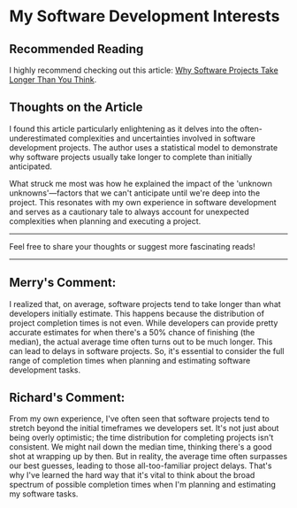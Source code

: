 # My Software Development Interests

## Recommended Reading

I highly recommend checking out this article: [Why Software Projects Take Longer Than You Think](https://erikbern.com/2019/04/15/why-software-projects-take-longer-than-you-think-a-statistical-model.html).

## Thoughts on the Article

I found this article particularly enlightening as it delves into the often-underestimated complexities and uncertainties involved in software development projects. The author uses a statistical model to demonstrate why software projects usually take longer to complete than initially anticipated. 

What struck me most was how he explained the impact of the 'unknown unknowns'—factors that we can't anticipate until we're deep into the project. This resonates with my own experience in software development and serves as a cautionary tale to always account for unexpected complexities when planning and executing a project.

---

Feel free to share your thoughts or suggest more fascinating reads!

---
## Merry's Comment:
I realized that, on average, software projects tend to take longer than what developers 
initially estimate. This happens because the distribution of project completion times is not even. 
While developers can provide pretty accurate estimates for when there's a 50% chance of 
finishing (the median), the actual average time often turns out to be much longer. This 
can lead to delays in software projects. So, it's essential to consider the full range of 
completion times when planning and estimating software development tasks.

## Richard's Comment:
From my own experience, I've often seen that software projects tend to stretch beyond the initial timeframes we developers set. It's not just about being overly optimistic; the time distribution for completing projects isn't consistent. We might nail down the median time, thinking there's a good shot at wrapping up by then. But in reality, the average time often surpasses our best guesses, leading to those all-too-familiar project delays. That's why I've learned the hard way that it's vital to think about the broad spectrum of possible completion times when I'm planning and estimating my software tasks.

